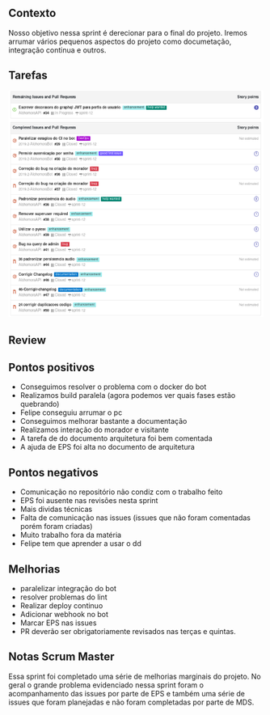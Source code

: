 ## Contexto

Nosso objetivo nessa sprint é derecionar para o final do projeto. Iremos arrumar vários pequenos aspectos do projeto como documetação, integração continua e outros.

## Tarefas

![issues](images/sprint12/issues.png)


## Review

## Pontos positivos

* Conseguimos resolver o problema com o docker do bot
* Realizamos build paralela (agora podemos ver quais fases estão quebrando)
* Felipe conseguiu arrumar o pc 
* Conseguimos melhorar bastante a documentação
* Realizamos interação do morador e visitante
* A tarefa de do documento arquitetura foi bem comentada
* A ajuda de EPS foi alta no documento de arquitetura

## Pontos negativos

* Comunicação no repositório não condiz com o trabalho feito
* EPS foi ausente nas revisões nesta sprint
* Mais dividas técnicas
* Falta de comunicação nas issues (issues que não foram comentadas porém foram criadas)
* Muito trabalho fora da matéria
* Felipe tem que aprender a usar o dd 

## Melhorias

* paralelizar integração do bot
* resolver problemas do lint
* Realizar deploy continuo
* Adicionar webhook no bot
* Marcar EPS nas issues 
* PR deverão ser obrigatoriamente revisados nas terças e quintas.


## Notas Scrum Master

Essa sprint foi completado uma série de melhorias marginais do projeto. No geral o grande problema evidenciado nessa sprint foram o acompanhamento das issues por parte de EPS e também uma série de issues que foram planejadas e não foram completadas por parte de MDS.
